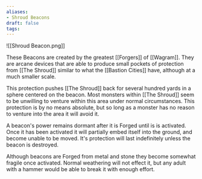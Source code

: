```yaml
---
aliases: 
- Shroud Beacons
draft: false
tags:
---
```


![[Shroud Beacon.png]]

These Beacons are created by the greatest [[Forgers]] of [[Wagram]]. They are arcane devices that are able to produce small pockets of protection from [[The Shroud]] similar to what the [[Bastion Cities]] have, although at a much smaller scale.

This protection pushes [[The Shroud]] back for several hundred yards in a sphere centered on the beacon. Most monsters within [[The Shroud]] seem to be unwilling to venture within this area under normal circumstances. This protection is by no means absolute, but so long as a monster has no reason to venture into the area it will avoid it.

A beacon's power remains dormant after it is Forged until is is activated. Once it has been activated it will partially embed itself into the ground, and become unable to be moved. It's protection will last indefinitely unless the beacon is destroyed.

Although beacons are Forged from metal and stone they become somewhat fragile once activated. Normal weathering will not effect it, but any adult with a hammer would be able to break it with enough effort.